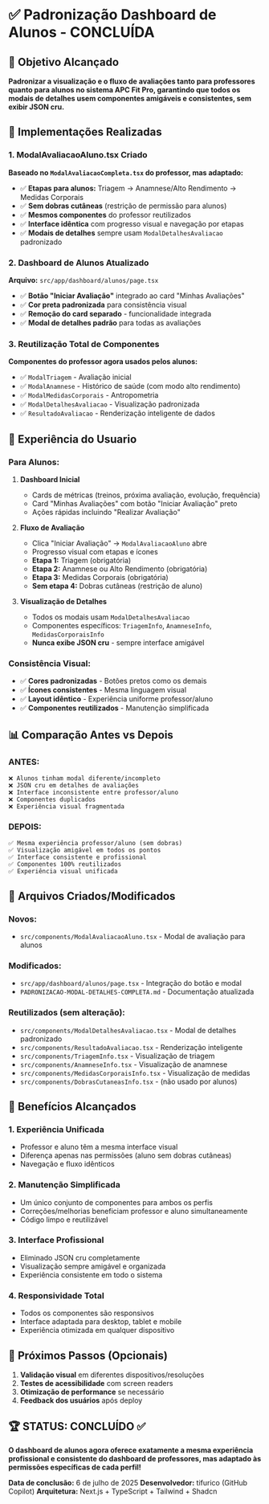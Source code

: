 # ✅ Padronização Dashboard de Alunos - CONCLUÍDA

## 🎯 Objetivo Alcançado

**Padronizar a visualização e o fluxo de avaliações tanto para professores quanto para alunos no sistema APC Fit Pro, garantindo que todos os modais de detalhes usem componentes amigáveis e consistentes, sem exibir JSON cru.**

## 🔧 Implementações Realizadas

### 1. **ModalAvaliacaoAluno.tsx Criado**

**Baseado no `ModalAvaliacaoCompleta.tsx` do professor, mas adaptado:**

- ✅ **Etapas para alunos:** Triagem → Anamnese/Alto Rendimento → Medidas Corporais
- ✅ **Sem dobras cutâneas** (restrição de permissão para alunos)
- ✅ **Mesmos componentes** do professor reutilizados
- ✅ **Interface idêntica** com progresso visual e navegação por etapas
- ✅ **Modais de detalhes** sempre usam `ModalDetalhesAvaliacao` padronizado

### 2. **Dashboard de Alunos Atualizado**

**Arquivo:** `src/app/dashboard/alunos/page.tsx`

- ✅ **Botão "Iniciar Avaliação"** integrado ao card "Minhas Avaliações"
- ✅ **Cor preta padronizada** para consistência visual
- ✅ **Remoção do card separado** - funcionalidade integrada
- ✅ **Modal de detalhes padrão** para todas as avaliações

### 3. **Reutilização Total de Componentes**

**Componentes do professor agora usados pelos alunos:**

- ✅ `ModalTriagem` - Avaliação inicial
- ✅ `ModalAnamnese` - Histórico de saúde (com modo alto rendimento)
- ✅ `ModalMedidasCorporais` - Antropometria
- ✅ `ModalDetalhesAvaliacao` - Visualização padronizada
- ✅ `ResultadoAvaliacao` - Renderização inteligente de dados

## 🎨 Experiência do Usuario

### **Para Alunos:**

1. **Dashboard Inicial**
   - Cards de métricas (treinos, próxima avaliação, evolução, frequência)
   - Card "Minhas Avaliações" com botão "Iniciar Avaliação" preto
   - Ações rápidas incluindo "Realizar Avaliação"

2. **Fluxo de Avaliação**
   - Clica "Iniciar Avaliação" → `ModalAvaliacaoAluno` abre
   - Progresso visual com etapas e ícones
   - **Etapa 1:** Triagem (obrigatória)
   - **Etapa 2:** Anamnese ou Alto Rendimento (obrigatória)
   - **Etapa 3:** Medidas Corporais (obrigatória)
   - **Sem etapa 4:** Dobras cutâneas (restrição de aluno)

3. **Visualização de Detalhes**
   - Todos os modais usam `ModalDetalhesAvaliacao`
   - Componentes específicos: `TriagemInfo`, `AnamneseInfo`, `MedidasCorporaisInfo`
   - **Nunca exibe JSON cru** - sempre interface amigável

### **Consistência Visual:**

- ✅ **Cores padronizadas** - Botões pretos como os demais
- ✅ **Ícones consistentes** - Mesma linguagem visual
- ✅ **Layout idêntico** - Experiência uniforme professor/aluno
- ✅ **Componentes reutilizados** - Manutenção simplificada

## 📊 Comparação Antes vs Depois

### **ANTES:**
```
❌ Alunos tinham modal diferente/incompleto
❌ JSON cru em detalhes de avaliações
❌ Interface inconsistente entre professor/aluno  
❌ Componentes duplicados
❌ Experiência visual fragmentada
```

### **DEPOIS:**
```
✅ Mesma experiência professor/aluno (sem dobras)
✅ Visualização amigável em todos os pontos
✅ Interface consistente e profissional
✅ Componentes 100% reutilizados
✅ Experiência visual unificada
```

## 🔧 Arquivos Criados/Modificados

### **Novos:**
- `src/components/ModalAvaliacaoAluno.tsx` - Modal de avaliação para alunos

### **Modificados:**
- `src/app/dashboard/alunos/page.tsx` - Integração do botão e modal
- `PADRONIZACAO-MODAL-DETALHES-COMPLETA.md` - Documentação atualizada

### **Reutilizados (sem alteração):**
- `src/components/ModalDetalhesAvaliacao.tsx` - Modal de detalhes padronizado
- `src/components/ResultadoAvaliacao.tsx` - Renderização inteligente
- `src/components/TriagemInfo.tsx` - Visualização de triagem
- `src/components/AnamneseInfo.tsx` - Visualização de anamnese
- `src/components/MedidasCorporaisInfo.tsx` - Visualização de medidas
- `src/components/DobrasCutaneasInfo.tsx` - (não usado por alunos)

## 🎉 Benefícios Alcançados

### **1. Experiência Unificada**
- Professor e aluno têm a mesma interface visual
- Diferença apenas nas permissões (aluno sem dobras cutâneas)
- Navegação e fluxo idênticos

### **2. Manutenção Simplificada**
- Um único conjunto de componentes para ambos os perfis
- Correções/melhorias beneficiam professor e aluno simultaneamente
- Código limpo e reutilizável

### **3. Interface Profissional**
- Eliminado JSON cru completamente
- Visualização sempre amigável e organizada
- Experiência consistente em todo o sistema

### **4. Responsividade Total**
- Todos os componentes são responsivos
- Interface adaptada para desktop, tablet e mobile
- Experiência otimizada em qualquer dispositivo

## 🚀 Próximos Passos (Opcionais)

1. **Validação visual** em diferentes dispositivos/resoluções
2. **Testes de acessibilidade** com screen readers
3. **Otimização de performance** se necessário
4. **Feedback dos usuários** após deploy

## 🏆 **STATUS: CONCLUÍDO ✅**

**O dashboard de alunos agora oferece exatamente a mesma experiência profissional e consistente do dashboard de professores, mas adaptado às permissões específicas de cada perfil!**

**Data de conclusão:** 6 de julho de 2025
**Desenvolvedor:** tifurico (GitHub Copilot)
**Arquitetura:** Next.js + TypeScript + Tailwind + Shadcn
